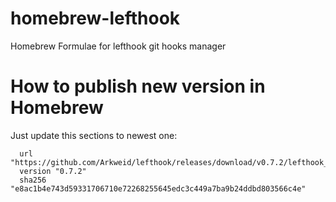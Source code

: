 # homebrew-lefthook
Homebrew Formulae for lefthook git hooks manager

# How to publish new version in Homebrew
Just update this sections to newest one:
```
  url "https://github.com/Arkweid/lefthook/releases/download/v0.7.2/lefthook_0.7.2_MacOS_x86_64.gz"
  version "0.7.2"
  sha256 "e8ac1b4e743d59331706710e72268255645edc3c449a7ba9b24ddbd803566c4e"
```

